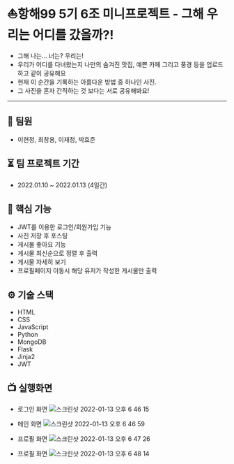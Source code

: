 # ⛵️항해99 5기 6조 미니프로젝트 - 그해 우리는 어디를 갔을까?!
+ 그해 나는… 너는? 우리는! 
+ 우리가 어디를 다녀왔는지 나만의 숨겨진 맛집, 예쁜 카페 그리고 풍경 등을 업로드 하고 같이 공유해요 
+ 현재 이 순간을 기록하는 아름다운 방법 중 하나인 사진.
+ 그 사진을 혼자 간직하는 것 보다는 서로 공유해봐요!

___

## 👤 팀원
+ 이현정, 최창용, 이재정, 박효준

## ⏳ 팀 프로젝트 기간
+ 2022.01.10 ~ 2022.01.13 (4일간)

## 🏅 핵심 기능
+ JWT를 이용한 로그인/회원가입 기능
+ 사진 저장 후 포스팅
+ 게시물 좋아요 기능
+ 게시물 최신순으로 정렬 후 출력
+ 게시물 자세히 보기
+ 프로필페이지 이동시 해당 유저가 작성한 게시물만 출력

## ⚙️ 기술 스택
+ HTML
+ CSS
+ JavaScript
+ Python
+ MongoDB
+ Flask
+ Jinja2
+ JWT

## 📺 실행화면
+ 로그인 화면
![스크린샷 2022-01-13 오후 6 46 15](https://user-images.githubusercontent.com/82128525/149308011-7c69f5c4-8a77-4a8f-8ad4-5b12d25c93e6.png)

+ 메인 화면
![스크린샷 2022-01-13 오후 6 46 59](https://user-images.githubusercontent.com/82128525/149308153-1df7f0f7-198e-4942-b72e-c8956b7e4826.png)

+ 프로필 화면
![스크린샷 2022-01-13 오후 6 47 26](https://user-images.githubusercontent.com/82128525/149308263-e303b166-a2b0-4f6a-8c7d-c1a097cf5cfa.png)

+ 프로필 화면
![스크린샷 2022-01-13 오후 6 48 14](https://user-images.githubusercontent.com/82128525/149308570-cb14209b-3042-4d87-ba5d-1a1d8176b784.png)

